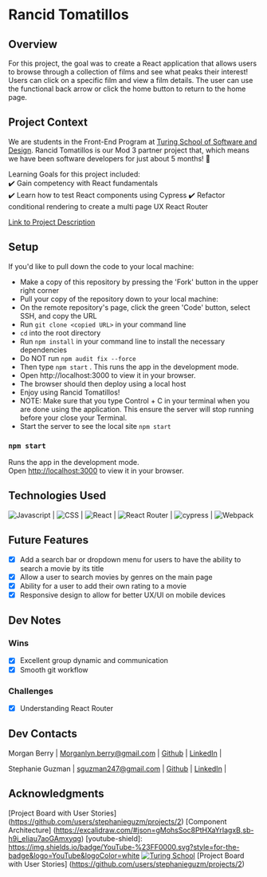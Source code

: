 # Rancid Tomatillos

## Overview
For this project, the goal was to create a React application that allows users to browse through a collection of films and see what peaks their interest!  Users can click on a specific film and view a film details.  The user can use the functional back arrow or click the home button to return to the home page.

## Project Context
We are students in the Front-End Program at [Turing School of Software and Design](https://frontend.turing.edu/). Rancid Tomatillos is our Mod 3 partner project that, which means we have been software developers for just about 5 months! 🙌 

Learning Goals for this project included:      
✔️ Gain competency with React fundamentals      
✔️ Learn how to test React components using Cypress
✔️ Refactor conditional rendering to create a multi page UX React Router 

[Link to Project Description](https://frontend.turing.edu/projects/module-3/rancid-tomatillos-v3.html)

## Setup
If you'd like to pull down the code to your local machine:
- Make a copy of this repository by pressing the 'Fork' button in the upper right corner
- Pull your copy of the repository down to your local machine:
- On the remote repository's page, click the green 'Code' button, select SSH, and copy the URL
- Run `git clone <copied URL>` in your command line
- `cd` into the root directory
- Run `npm install` in your command line to install the necessary dependencies
- Do NOT run `npm audit fix --force`
- Then type `npm start` . This runs the app in the development mode.
- Open http://localhost:3000 to view it in your browser.
- The browser should then deploy using a local host
- Enjoy using Rancid Tomatillos!
- NOTE: Make sure that you type Control + C in your terminal when you are done using the application. This ensure the server will stop running before your close your Terminal.
- Start the server to see the local site `npm start`

### `npm start`

Runs the app in the development mode.\
Open [http://localhost:3000](http://localhost:3000) to view it in your browser.

## Technologies Used
![Javascript](https://img.shields.io/badge/JavaScript-323330?style=for-the-badge&logo=javascript&logoColor=F7DF1E) |
![CSS](https://img.shields.io/badge/CSS3-1572B6?style=for-the-badge&logo=css3&logoColor=white) |
![React](https://img.shields.io/badge/react-%2320232a.svg?style=for-the-badge&logo=react&logoColor=%2361DAFB) |
![React Router](https://img.shields.io/badge/React_Router-CA4245?style=for-the-badge&logo=react-router&logoColor=white) |
![cypress](https://img.shields.io/badge/-cypress-%23E5E5E5?style=for-the-badge&logo=cypress&logoColor=058a5e) |
![Webpack](https://img.shields.io/badge/webpack-%238DD6F9.svg?style=for-the-badge&logo=webpack&logoColor=black)

## Future Features
- [x] Add a search bar or dropdown menu for users to have the ability to search a movie by its title
- [x] Allow a user to search movies by genres on the main page 
- [x] Ability for a user to add their own rating to a movie
- [x] Responsive design to allow for better UX/UI on mobile devices

## Dev Notes
### Wins
- [x] Excellent group dynamic and communication
- [x] Smooth git workflow

### Challenges
- [x] Understanding React Router

## Dev Contacts
Morgan Berry |
Morganlyn.berry@gmail.com |
[Github](https://github.com/Mlberry0205) |
[LinkedIn](https://www.linkedin.com/in/morgan-lyn-berry/) |

Stephanie Guzman |
sguzman247@gmail.com |
[Github](https://github.com/stephanieguzm) |
[LinkedIn](https://www.linkedin.com/in/stephanie-guzman-sdsw/) |

## Acknowledgments 
[Project Board with User Stories] (https://github.com/users/stephanieguzm/projects/2)
[Component Architecture] (https://excalidraw.com/#json=gMohsSoc8PtHXaYrIagxB,sb-h9i_eIiau7aoGAmxyqg) 
[youtube-shield]: https://img.shields.io/badge/YouTube-%23FF0000.svg?style=for-the-badge&logo=YouTube&logoColor=white
[![Turing School](https://img.shields.io/badge/Turing_School-030303?style=for-the-badge)](https://turing.edu/)
[Project Board with User Stories] (https://github.com/users/stephanieguzm/projects/2) 







